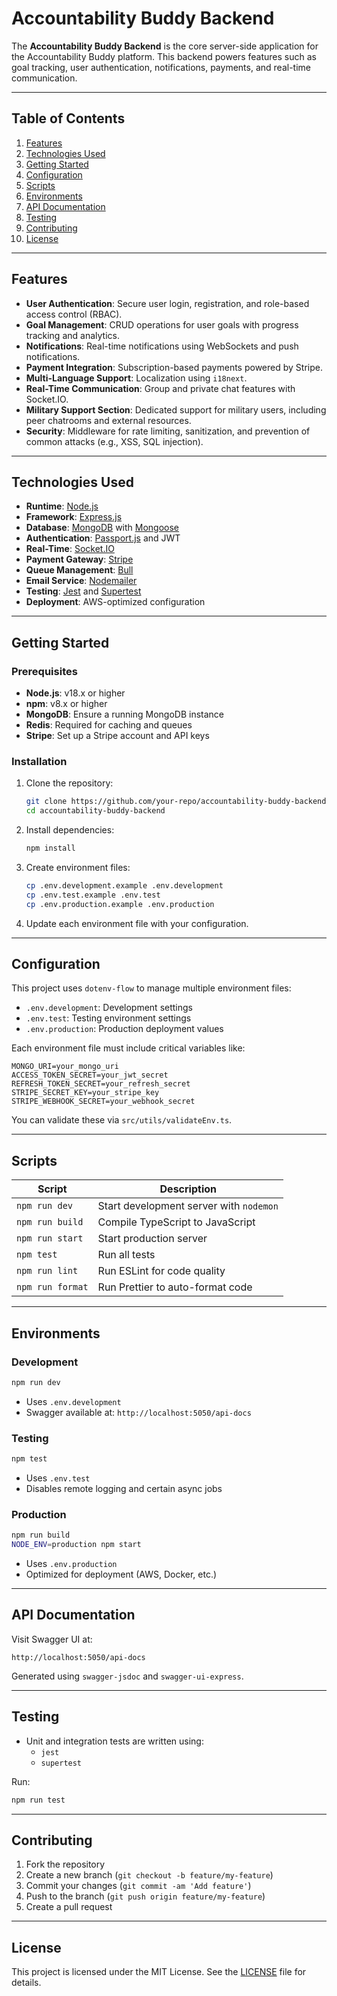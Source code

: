 # Accountability Buddy Backend 

The **Accountability Buddy Backend** is the core server-side application for the Accountability Buddy platform. This backend powers features such as goal tracking, user authentication, notifications, payments, and real-time communication.

---

## Table of Contents

1. [Features](#features)
2. [Technologies Used](#technologies-used)
3. [Getting Started](#getting-started)
4. [Configuration](#configuration)
5. [Scripts](#scripts)
6. [Environments](#environments)
7. [API Documentation](#api-documentation)
8. [Testing](#testing)
9. [Contributing](#contributing)
10. [License](#license)

---

## Features

- **User Authentication**: Secure user login, registration, and role-based access control (RBAC).
- **Goal Management**: CRUD operations for user goals with progress tracking and analytics.
- **Notifications**: Real-time notifications using WebSockets and push notifications.
- **Payment Integration**: Subscription-based payments powered by Stripe.
- **Multi-Language Support**: Localization using `i18next`.
- **Real-Time Communication**: Group and private chat features with Socket.IO.
- **Military Support Section**: Dedicated support for military users, including peer chatrooms and external resources.
- **Security**: Middleware for rate limiting, sanitization, and prevention of common attacks (e.g., XSS, SQL injection).

---

## Technologies Used

- **Runtime**: [Node.js](https://nodejs.org)
- **Framework**: [Express.js](https://expressjs.com)
- **Database**: [MongoDB](https://www.mongodb.com) with [Mongoose](https://mongoosejs.com)
- **Authentication**: [Passport.js](https://www.passportjs.org) and JWT
- **Real-Time**: [Socket.IO](https://socket.io)
- **Payment Gateway**: [Stripe](https://stripe.com)
- **Queue Management**: [Bull](https://optimalbits.github.io/bull/)
- **Email Service**: [Nodemailer](https://nodemailer.com)
- **Testing**: [Jest](https://jestjs.io) and [Supertest](https://github.com/visionmedia/supertest)
- **Deployment**: AWS-optimized configuration

---

## Getting Started

### Prerequisites

- **Node.js**: v18.x or higher
- **npm**: v8.x or higher
- **MongoDB**: Ensure a running MongoDB instance
- **Redis**: Required for caching and queues
- **Stripe**: Set up a Stripe account and API keys

### Installation

1. Clone the repository:
   ```bash
   git clone https://github.com/your-repo/accountability-buddy-backend.git
   cd accountability-buddy-backend
   ```

2. Install dependencies:
   ```bash
   npm install
   ```

3. Create environment files:
   ```bash
   cp .env.development.example .env.development
   cp .env.test.example .env.test
   cp .env.production.example .env.production
   ```

4. Update each environment file with your configuration.

---

## Configuration

This project uses `dotenv-flow` to manage multiple environment files:

- `.env.development`: Development settings
- `.env.test`: Testing environment settings
- `.env.production`: Production deployment values

Each environment file must include critical variables like:

```env
MONGO_URI=your_mongo_uri
ACCESS_TOKEN_SECRET=your_jwt_secret
REFRESH_TOKEN_SECRET=your_refresh_secret
STRIPE_SECRET_KEY=your_stripe_key
STRIPE_WEBHOOK_SECRET=your_webhook_secret
```

You can validate these via `src/utils/validateEnv.ts`.

---

## Scripts

| Script         | Description                                |
|----------------|--------------------------------------------|
| `npm run dev`  | Start development server with `nodemon`    |
| `npm run build`| Compile TypeScript to JavaScript           |
| `npm run start`| Start production server                    |
| `npm test`     | Run all tests                              |
| `npm run lint` | Run ESLint for code quality                |
| `npm run format`| Run Prettier to auto-format code           |

---

## Environments

### Development
```bash
npm run dev
```
- Uses `.env.development`
- Swagger available at: `http://localhost:5050/api-docs`

### Testing
```bash
npm test
```
- Uses `.env.test`
- Disables remote logging and certain async jobs

### Production
```bash
npm run build
NODE_ENV=production npm start
```
- Uses `.env.production`
- Optimized for deployment (AWS, Docker, etc.)

---

## API Documentation

Visit Swagger UI at:
```
http://localhost:5050/api-docs
```
Generated using `swagger-jsdoc` and `swagger-ui-express`.

---

## Testing

- Unit and integration tests are written using:
  - `jest`
  - `supertest`

Run:
```bash
npm run test
```

---

## Contributing

1. Fork the repository
2. Create a new branch (`git checkout -b feature/my-feature`)
3. Commit your changes (`git commit -am 'Add feature'`)
4. Push to the branch (`git push origin feature/my-feature`)
5. Create a pull request

---

## License

This project is licensed under the MIT License. See the [LICENSE](LICENSE) file for details.
